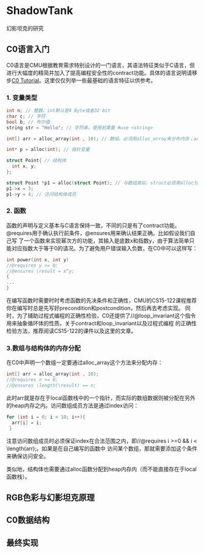# ShadowTank
幻影坦克的研究

## C0语言入门
C0语言是CMU根据教育需求特别设计的一门语言，其语法特征类似于C语言，但进行大幅度的精简并加入了提高编程安全性的contract功能。具体的语言说明请移步[C0 Tutorial](http://c0.typesafety.net/tutorial/Basic-Building-Blocks.html)。这里仅仅列举一些最基础的语言特征以供参考。

### 1. 变量类型
```C
int n; // 整数。int默认是4 Byte或者32 bit
char c; // 字符
bool b; // 布尔值
string str = "Hello"; // 字符串。使用前需要 #use <string>

int[] arr = alloc_array(int , 10); // 数组。必须用alloc_array来分布内存；arr是一个指针

int* p = alloc(int); // 指针变量

struct Point{ // 结构体
  int x, y;
};

struct Point *p1 = alloc(struct Point); // 与数组类似，struct必须用alloc分配内存，返回一个指针
p1->x = 3;
p1->y = 4; // 访问结构体成员

```

### 2. 函数
函数的声明与定义基本与C语言保持一致，不同的只是有了contract功能。@requires用于确认执行前条件，@ensures用来确认结果正确。比如假设我们自己写
了一个函数来实现幂次方的功能，其输入是底数x和指数y，由于算法简单只能对应指数大于等于0的请况。为了避免用户错误输入负数，在C0中可以这样写：

```C
int power(int x, int y)
//@requires y >= 0;
//@ensures \result = x^y;
{
...
}
```
在编写函数时需要时时考虑函数的先决条件和正确性，CMU的CS15-122课程推荐你在编写时总是先写好precondition和postcondition，然后再去考虑实现。
同时，为了辅助过程式编程的正确性检验，C0还提供了//@loop_invariant这个指令用来抽象循环体的性质。关于contract和loop_invariant以及过程式编程
的正确性检验方法，推荐阅读CS15-122的课件以及这里的文章。

### 3.数组与结构体的内存分配
在C0中声明一个数组一定要通过alloc_array这个方法来分配内存：

```C
int[] arr = alloc_array(int , 10);
//@requires n >= 0;
//@ensures \length(\result) == n;
```
此时arr就是存在于local函数栈中的一个指针，而实际的数组数据则被分配在另外的heap内存之内。访问数组成员方法是通过index访问：
```C
for (int i = 0; i < 10; i++){
  arr[i] = i;
 }
```
注意访问数组成员时必须保证index在合法范围之内，即//@requires i >=0 && i < \length(arr);。如果是在自己编写的函数中
访问某个数组，那就需要添加这个条件来确保访问安全。

类似地，结构体也需要通过alloc函数分配到heap内存内（而不能直接存在于local函数栈）。

## RGB色彩与幻影坦克原理

## C0数据结构

## 最终实现
